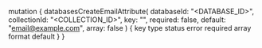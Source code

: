 mutation {
    databasesCreateEmailAttribute(
        databaseId: "<DATABASE_ID>",
        collectionId: "<COLLECTION_ID>",
        key: "",
        required: false,
        default: "email@example.com",
        array: false
    ) {
        key
        type
        status
        error
        required
        array
        format
        default
    }
}
